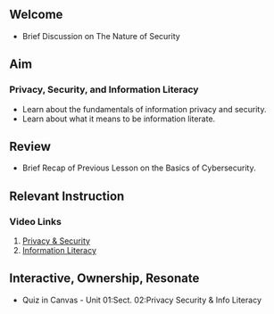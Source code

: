
## Welcome

- Brief Discussion on The Nature of Security

## Aim

### Privacy, Security, and Information Literacy

- Learn about the fundamentals of information privacy and security.
- Learn about what it means to be information literate.  

## Review

- Brief Recap of Previous Lesson on the Basics of Cybersecurity.

## Relevant Instruction

### Video Links

1. [Privacy & Security](https://www.youtube.com/watch?v=ZWmGmADi-io)  
2. [Information Literacy](https://www.youtube.com/watch?v=-aeShJqElGw&t=3s)

## Interactive, Ownership, Resonate

- Quiz in Canvas - Unit 01:Sect. 02:Privacy Security & Info Literacy
